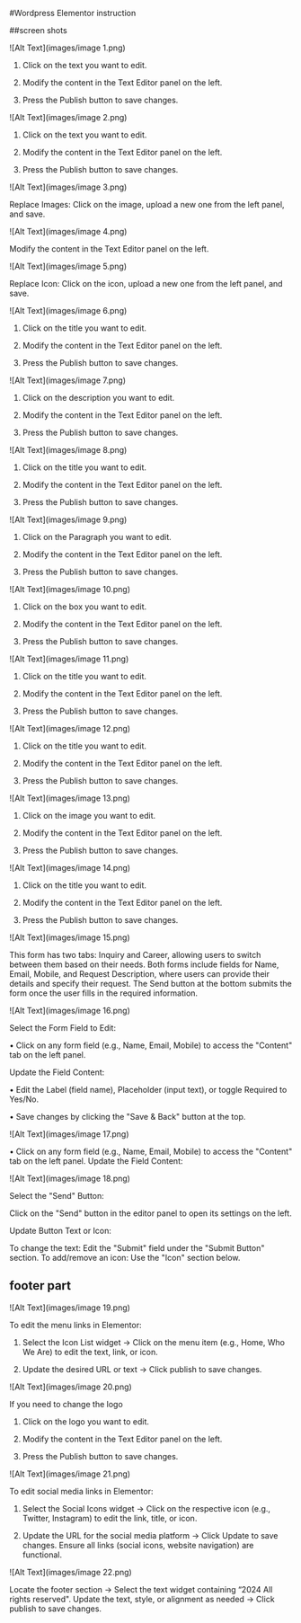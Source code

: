 #Wordpress Elementor instruction

##screen shots

![Alt Text](images/image 1.png)

1.	Click on the text you want to edit.

2.	Modify the content in the Text Editor panel on the left.

3.	Press the Publish button to save changes.

![Alt Text](images/image 2.png)

1.	Click on the text you want to edit.

2.	Modify the content in the Text Editor panel on the left.

3.	Press the Publish button to save changes.

![Alt Text](images/image 3.png)

Replace Images: Click on the image, upload a new one from the left panel, and save.


![Alt Text](images/image 4.png)

Modify the content in the Text Editor panel on the left.


![Alt Text](images/image 5.png)

Replace Icon: Click on the icon, upload a new one from the left panel, and save.


![Alt Text](images/image 6.png)

1.	Click on the title you want to edit.

2.	Modify the content in the Text Editor panel on the left.

3.	Press the Publish button to save changes.


![Alt Text](images/image 7.png)

1.	Click on the description you want to edit.

2.	Modify the content in the Text Editor panel on the left.

3.	Press the Publish button to save changes.

![Alt Text](images/image 8.png)

1.	Click on the title you want to edit.

2.	Modify the content in the Text Editor panel on the left.

3.	Press the Publish button to save changes.


![Alt Text](images/image 9.png)

1.	Click on the Paragraph you want to edit.

2.	Modify the content in the Text Editor panel on the left.

3.	Press the Publish button to save changes.

![Alt Text](images/image 10.png)

1.	Click on the   box you want to edit.

2.	Modify the content in the Text Editor panel on the left.

3.	Press the Publish button to save changes.

![Alt Text](images/image 11.png)

1.	Click on the   title you want to edit.

2.	Modify the content in the Text Editor panel on the left.

3.	Press the Publish button to save changes.

![Alt Text](images/image 12.png)

1.	Click on the   title you want to edit.

2.	Modify the content in the Text Editor panel on the left.

3.	Press the Publish button to save changes.


![Alt Text](images/image 13.png)

1.	Click on the   image you want to edit.

2.	Modify the content in the Text Editor panel on the left.

3.	Press the Publish button to save changes.


![Alt Text](images/image 14.png)

1.	Click on the   title you want to edit. 

2.	Modify the content in the Text Editor panel on the left.

3.	Press the Publish button to save changes.


![Alt Text](images/image 15.png)

This form has two tabs: Inquiry and Career, allowing users to switch between them based on their needs. Both forms include fields for Name, Email, Mobile, and Request Description,
where users can provide their details and specify their request. The Send button at the bottom submits the form once the user fills in the required information.


![Alt Text](images/image 16.png)

Select the Form Field to Edit:

•	Click on any form field (e.g., Name, Email, Mobile) to access the "Content" tab on the left panel.

Update the Field Content:

•	Edit the Label (field name), Placeholder (input text), or toggle Required to Yes/No.

•	Save changes by clicking the "Save & Back" button at the top.



![Alt Text](images/image 17.png)

•	Click on any form field (e.g., Name, Email, Mobile) to access the "Content" tab on the left panel.
Update the Field Content:



![Alt Text](images/image 18.png)

Select the "Send" Button:

Click on the "Send" button in the editor panel to open its settings on the left.

Update Button Text or Icon:

To change the text: Edit the "Submit" field under the "Submit Button" section.
To add/remove an icon: Use the "Icon" section below.

## footer part
![Alt Text](images/image 19.png)

To edit the menu links in Elementor:

1.	Select the Icon List widget → Click on the menu item (e.g., Home, Who We Are) to edit the text, link, or icon.

2.	Update the desired URL or text → Click publish to save changes.


![Alt Text](images/image 20.png)

If you need to change the logo

1.	Click on the   logo you want to edit.

2.	Modify the content in the Text Editor panel on the left.

3.	Press the Publish button to save changes.


![Alt Text](images/image 21.png)

To edit social media links in Elementor:

1.	Select the Social Icons widget → Click on the respective icon (e.g., Twitter, Instagram) to edit the link, title, or icon.

2.	Update the URL for the social media platform → Click Update to save changes.
Ensure all links (social icons, website navigation) are functional.


![Alt Text](images/image 22.png)

Locate the footer section → Select the text widget containing “2024 All rights reserved".
 Update the text, style, or alignment as needed → Click publish to save changes.

